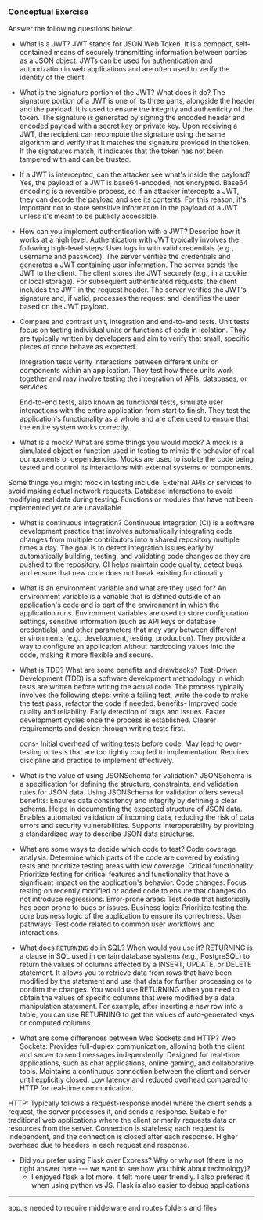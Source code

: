 ### Conceptual Exercise

Answer the following questions below:

- What is a JWT?
  JWT stands for JSON Web Token. It is a compact, self-contained means of securely transmitting information between parties as a JSON object. JWTs can be used for authentication and authorization in web applications and are often used to verify the identity of the client.


- What is the signature portion of the JWT?  What does it do?
  The signature portion of a JWT is one of its three parts, alongside the header and the payload. It is used to ensure the integrity and authenticity of the token. The signature is generated by signing the encoded header and encoded payload with a secret key or private key. Upon receiving a JWT, the recipient can recompute the signature using the same algorithm and verify that it matches the signature provided in the token. If the signatures match, it indicates that the token has not been tampered with and can be trusted.


- If a JWT is intercepted, can the attacker see what's inside the payload?
  Yes, the payload of a JWT is base64-encoded, not encrypted. Base64 encoding is a reversible process, so if an attacker intercepts a JWT, they can decode the payload and see its contents. For this reason, it's important not to store sensitive information in the payload of a JWT unless it's meant to be publicly accessible.


- How can you implement authentication with a JWT?  Describe how it works at a high level.
  Authentication with JWT typically involves the following high-level steps:
User logs in with valid credentials (e.g., username and password).
The server verifies the credentials and generates a JWT containing user information.
The server sends the JWT to the client.
The client stores the JWT securely (e.g., in a cookie or local storage).
For subsequent authenticated requests, the client includes the JWT in the request header.
The server verifies the JWT's signature and, if valid, processes the request and identifies the user based on the JWT payload.

- Compare and contrast unit, integration and end-to-end tests.
  Unit tests focus on testing individual units or functions of code in isolation. They are typically written by developers and aim to verify that small, specific pieces of code behave as expected.
  
  Integration tests verify interactions between different units or components within an application. They test how these units work together and may involve testing the integration of APIs, databases, or services.
  
  End-to-end tests, also known as functional tests, simulate user interactions with the entire application from start to finish. They test the application's functionality as a whole and are often used to ensure that the entire system works correctly.

- What is a mock? What are some things you would mock?
  A mock is a simulated object or function used in testing to mimic the behavior of real components or dependencies. Mocks are used to isolate the code being tested and control its interactions with external systems or components. 
  
Some things you might mock in testing include:
External APIs or services to avoid making actual network requests.
Database interactions to avoid modifying real data during testing.
Functions or modules that have not been implemented yet or are unavailable.

- What is continuous integration?
  Continuous Integration (CI) is a software development practice that involves automatically integrating code changes from multiple contributors into a shared repository multiple times a day. The goal is to detect integration issues early by automatically building, testing, and validating code changes as they are pushed to the repository. CI helps maintain code quality, detect bugs, and ensure that new code does not break existing functionality.

- What is an environment variable and what are they used for?
  An environment variable is a variable that is defined outside of an application's code and is part of the environment in which the application runs. Environment variables are used to store configuration settings, sensitive information (such as API keys or database credentials), and other parameters that may vary between different environments (e.g., development, testing, production). They provide a way to configure an application without hardcoding values into the code, making it more flexible and secure.

- What is TDD? What are some benefits and drawbacks?
  Test-Driven Development (TDD) is a software development methodology in which tests are written before writing the actual code. The process typically involves the following steps: write a failing test, write the code to make the test pass, refactor the code if needed.
    benefits-  Improved code quality and reliability.
    Early detection of bugs and issues.
    Faster development cycles once the process is established.
    Clearer requirements and design through writing tests first.
    
    cons- Initial overhead of writing tests before code.
    May lead to over-testing or tests that are too tightly coupled to implementation.
    Requires discipline and practice to implement effectively.

- What is the value of using JSONSchema for validation?
 JSONSchema is a specification for defining the structure, constraints, and validation rules for JSON data. Using JSONSchema for validation offers several benefits:
  Ensures data consistency and integrity by defining a clear schema.
  Helps in documenting the expected structure of JSON data.
  Enables automated validation of incoming data, reducing the risk of data errors and security vulnerabilities.
  Supports interoperability by providing a standardized way to describe JSON data structures.

- What are some ways to decide which code to test?
 Code coverage analysis: Determine which parts of the code are covered by existing tests and prioritize testing areas with low coverage.
  Critical functionality: Prioritize testing for critical features and functionality that have a significant impact on the application's behavior.
  Code changes: Focus testing on recently modified or added code to ensure that changes do not introduce regressions.
  Error-prone areas: Test code that historically has been prone to bugs or issues.
  Business logic: Prioritize testing the core business logic of the application to ensure its correctness.
  User pathways: Test code related to common user workflows and interactions.

- What does `RETURNING` do in SQL? When would you use it?
  RETURNING is a clause in SQL used in certain database systems (e.g., PostgreSQL) to return the values of columns affected by a INSERT, UPDATE, or DELETE statement. It allows you to retrieve data from rows that have been modified by the statement and use that data for further processing or to confirm the changes.
  You would use RETURNING when you need to obtain the values of specific columns that were modified by a data manipulation statement. For example, after inserting a new row into a table, you can use RETURNING to get the values of auto-generated keys or computed columns.

- What are some differences between Web Sockets and HTTP?
Web Sockets:
Provides full-duplex communication, allowing both the client and server to send messages independently.
Designed for real-time applications, such as chat applications, online gaming, and collaborative tools.
Maintains a continuous connection between the client and server until explicitly closed.
Low latency and reduced overhead compared to HTTP for real-time communication.

HTTP:
Typically follows a request-response model where the client sends a request, the server processes it, and sends a response.
Suitable for traditional web applications where the client primarily requests data or resources from the server.
Connection is stateless; each request is independent, and the connection is closed after each response.
Higher overhead due to headers in each request and response.



- Did you prefer using Flask over Express? Why or why not (there is no right
  answer here --- we want to see how you think about technology)?
    - I enjoyed flask a lot more. it felt more user friendly. I also prefered it when using python vs JS. Flask is also easier to debug applications 

******************************
app.js needed to require middelware and routes folders and files 

